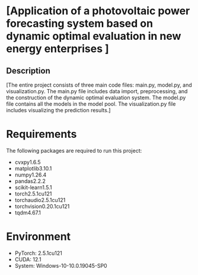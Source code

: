 # [Application of a photovoltaic power forecasting system based on dynamic optimal evaluation in new energy enterprises  ]

## Description
[The entire project consists of three main code files: main.py, model.py, and visualization.py. 
The main.py file includes data import, preprocessing, and the construction of the dynamic optimal evaluation system. The model.py file contains all the models in the model pool. The visualization.py file includes visualizing the prediction results.]


# Requirements

The following packages are required to run this project:

- cvxpy1.6.5
- matplotlib3.10.1
- numpy1.26.4
- pandas2.2.2
- scikit-learn1.5.1
- torch2.5.1cu121
- torchaudio2.5.1cu121
- torchvision0.20.1cu121
- tqdm4.67.1

# Environment

- PyTorch: 2.5.1cu121
- CUDA: 12.1
- System: Windows-10-10.0.19045-SP0
